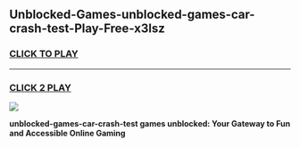 
## Unblocked-Games-unblocked-games-car-crash-test-Play-Free-x3lsz
<h3>
<a href="https://premium76.site?title=unblocked-games-car-crash-test&ref=20M">CLICK TO PLAY</a></h3>
<hr>

<h3>
<a href="https://premium76.site?title=unblocked-games-car-crash-test&ref=20M">CLICK 2 PLAY</a>
  
</h3>

<a href="https://premium76.site?title=unblocked-games-car-crash-test&ref=19M"><img src="https://clearcache.store/games.png"></a>


**unblocked-games-car-crash-test games unblocked: Your Gateway to Fun and Accessible Online Gaming**
